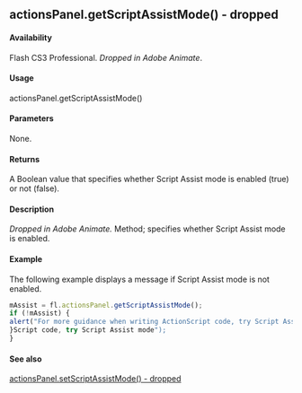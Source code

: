 ## actionsPanel.getScriptAssistMode() - dropped

#### Availability

Flash CS3 Professional. *Dropped in Adobe Animate*.

#### Usage

actionsPanel.getScriptAssistMode()

#### Parameters

None.

#### Returns

A Boolean value that specifies whether Script Assist mode is enabled (true) or not (false).

#### Description

*Dropped in Adobe Animate.*
Method; specifies whether Script Assist mode is enabled.

#### Example

The following example displays a message if Script Assist mode is not enabled.
```javascript
mAssist = fl.actionsPanel.getScriptAssistMode();
if (!mAssist) {
alert("For more guidance when writing ActionScript code, try Script Assist mode");
}Script code, try Script Assist mode");
}
```
#### See also

[actionsPanel.setScriptAssistMode() - dropped](../actionsPanel_object/actionsPane6.md)
